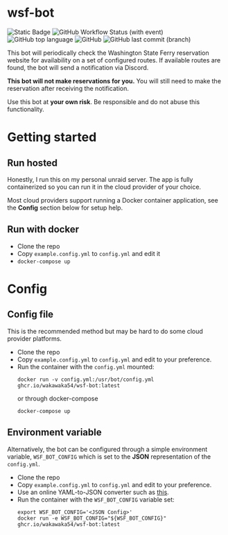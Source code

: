 # wsf-bot

![Static Badge](https://img.shields.io/badge/version-v0.3-green?style=for-the-badge)
![GitHub Workflow Status (with event)](https://img.shields.io/github/actions/workflow/status/wakawaka54/wsf-bot/deploy.yml?style=for-the-badge)
![GitHub top language](https://img.shields.io/github/languages/top/wakawaka54/wsf-bot?style=for-the-badge)
![GitHub](https://img.shields.io/github/license/wakawaka54/wsf-bot?style=for-the-badge)
![GitHub last commit (branch)](https://img.shields.io/github/last-commit/wakawaka54/wsf-bot/main?style=for-the-badge)

This bot will periodically check the Washington State Ferry reservation
website for availability on a set of configured routes. If available routes are
found, the bot will send a notification via Discord. 

**This bot will not make reservations for you.** You will still
need to make the reservation after receiving the notification.

Use this bot at **your own risk**. Be responsible and do not
abuse this functionality.

# Getting started

## Run hosted

Honestly, I run this on my personal unraid server. The app
is fully containerized so you can run it in the cloud provider of
your choice.

Most cloud providers support running a Docker container application,
see the **Config** section below for setup help.

## Run with docker

* Clone the repo
* Copy `example.config.yml` to `config.yml` and edit it
* `docker-compose up`

# Config

## Config file

This is the recommended method but may be hard to
do some cloud provider platforms.

* Clone the repo
* Copy `example.config.yml` to `config.yml` and edit to your preference.
* Run the container with the `config.yml` mounted:
    ```shell
   docker run -v config.yml:/usr/bot/config.yml ghcr.io/wakawaka54/wsf-bot:latest
    ```
  or through docker-compose
  ```shell
  docker-compose up
  ```

## Environment variable

Alternatively, the bot can be configured through a simple environment variable, 
`WSF_BOT_CONFIG` which is set to the **JSON** representation of the `config.yml`.

* Clone the repo
* Copy `example.config.yml` to `config.yml` and edit to your preference.
* Use an online YAML-to-JSON converter such as [this](https://jsonformatter.org/yaml-to-json).
* Run the container with the `WSF_BOT_CONFIG` variable set:
    ```shell
    export WSF_BOT_CONFIG='<JSON Config>'
    docker run -e WSF_BOT_CONFIG="${WSF_BOT_CONFIG}" ghcr.io/wakawaka54/wsf-bot:latest
    ```

